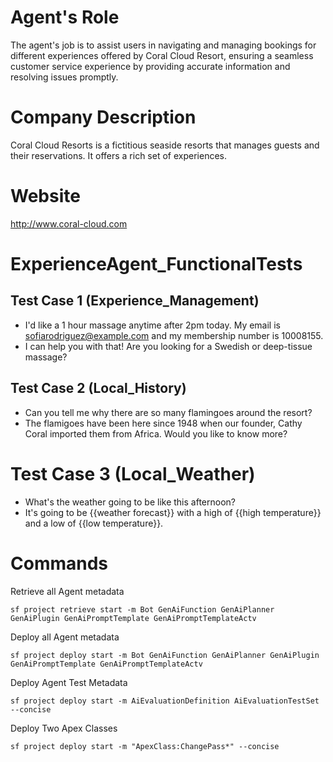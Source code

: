 # Agent's Role
The agent's job is to assist users in navigating and managing bookings for different experiences offered by Coral Cloud Resort, ensuring a seamless customer service experience by providing accurate information and resolving issues promptly.

# Company Description
Coral Cloud Resorts is a fictitious seaside resorts that manages guests and their reservations. It offers a rich set of experiences.

# Website
http://www.coral-cloud.com

# ExperienceAgent_FunctionalTests
## Test Case 1 (Experience_Management)
- I'd like a 1 hour massage anytime after 2pm today. My email is sofiarodriguez@example.com and my membership number is 10008155.
- I can help you with that! Are you looking for a Swedish or deep-tissue massage?

## Test Case 2 (Local_History) 
- Can you tell me why there are so many flamingoes around the resort?
- The flamigoes have been here since 1948 when our founder, Cathy Coral imported them from Africa. Would you like to know more?

# Test Case 3 (Local_Weather)
- What's the weather going to be like this afternoon?
- It's going to be {{weather forecast}} with a high of {{high temperature}} and a low of {{low temperature}}.














# Commands
Retrieve all Agent metadata
```
sf project retrieve start -m Bot GenAiFunction GenAiPlanner GenAiPlugin GenAiPromptTemplate GenAiPromptTemplateActv
```
Deploy all Agent metadata
```
sf project deploy start -m Bot GenAiFunction GenAiPlanner GenAiPlugin GenAiPromptTemplate GenAiPromptTemplateActv
```
Deploy Agent Test Metadata
```
sf project deploy start -m AiEvaluationDefinition AiEvaluationTestSet --concise
```
Deploy Two Apex Classes
```
sf project deploy start -m "ApexClass:ChangePass*" --concise 
```